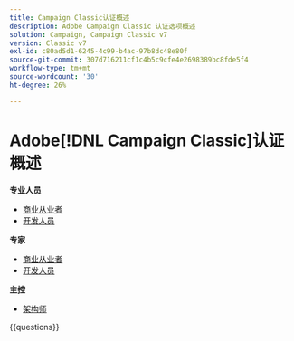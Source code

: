 ```yaml
---
title: Campaign Classic认证概述
description: Adobe Campaign Classic 认证选项概述
solution: Campaign, Campaign Classic v7
version: Classic v7
exl-id: c80ad5d1-6245-4c99-b4ac-97b8dc48e80f
source-git-commit: 307d716211cf1c4b5c9cfe4e2698389bc8fde5f4
workflow-type: tm+mt
source-wordcount: '30'
ht-degree: 26%

---
```


# Adobe[!DNL Campaign Classic]认证概述

**专业人员**

* [商业从业者](https://certification.adobe.com/certification/campaign-classic-business-practitioner-professional) <!--AD0-E329-->
* [开发人员](https://certification.adobe.com/certification/developer-professional) <!--AD0-E331-->

**专家**

* [商业从业者](https://certification.adobe.com/certification/campaign-classic-business-practitioner-expert) <!--AD0-E327-->
* [开发人员](https://certification.adobe.com/certification/campaign-classic-developer-expert) <!--AD0-E330-->

**主控**

* [架构师](https://certification.adobe.com/certification/campaign-classic-architect-master) <!--AD0-E328-->

{{questions}}

